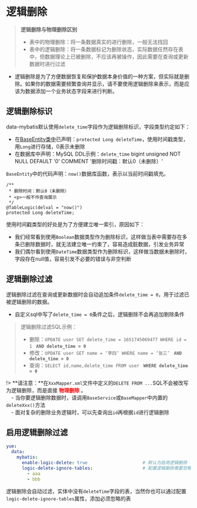 # 逻辑删除
> **逻辑删除与物理删除区别**
> - 表中的物理删除：将一条数据真实的进行删除，一般无法找回
> - 表中的逻辑删除：将一条数据标记为删除状态，实际数据任然存在表中，但数据理论上已被删除，不应该再被操作，因此需要在查询或更新数据时进行过滤

- 逻辑删除是为了方便数据恢复和保护数据本身价值的一种方案，但实际就是删除。如果你的数据需要频繁查询并显示，请不要使用逻辑删除来表示，而是应该为数据添加一个业务状态字段来进行判断。

## 逻辑删除标识
data-mybatis默认使用`delete_time`字段作为逻辑删除标识，字段类型约定如下：
- 在[BaseEntity类中](data/jdbc/BaseEntity.md)已声明：`protected Long deleteTime`，使用时间戳类型，用`Long`进行存储，0表示未删除
- 在数据库中声明：MySQL DDL示例：`delete_time` bigint unsigned NOT NULL DEFAULT '0' COMMENT '删除时间戳：默认0（未删除）'

`BaseEntity`中的代码声明：`now()`数据库函数，表示以当前时间戳填充。
```
/**
 * 删除时间：默认0（未删除）
 * <p>一般不作查询展示
 */
@TableLogic(delval = "now()")
protected Long deleteTime;
```

使用时间戳类型的好处是为了方便建立唯一索引，原因如下：
- 我们经常看到使用`Boolean`数据类型作为删除标识，这样做当表中需要存在多条已删除数据时，就无法建立唯一约束了，容易造成脏数据，引发业务异常
- 我们偶尔看到使用`DateTime`数据类型作为删除标识，这样做当数据未删除时，字段存在null值，容易引发不必要的错误与非空判断

## 逻辑删除过滤
逻辑删除过滤在查询或更新数据时会自动追加条件`delete_time = 0`，用于过滤已被逻辑删除的数据。
- 自定义sql中写了`delete_time = 0`条件之后，逻辑删除不会再追加剔除条件

> 逻辑删除过滤SQL示例：
> - 删除：`UPDATE user SET delete_time = 1651745069477 WHERE id = 1` **` AND delete_time = 0`**
> - 修改：`UPDATE user SET name = ‘李四’ WHERE name = ‘张三’` **` AND delete_time = 0`**
> - 查询：`SELECT id,name,delete_time FROM user` **` WHERE delete_time = 0`**

!> **请注意：**在`XxxMapper.xml`文件中定义的`DELETE FROM ...`SQL不会被改写为逻辑删除，而是直接 **<font color=red>物理删除</font>** 。<br>
　- 当你要逻辑删除数据时，请调用`BaseService`或`BaseMapper`中内置的`deleteXxx()`方法<br>
　- 面对复杂的删除业务逻辑时，可以先查询出`id`再根据`id`进行逻辑删除

## 启用逻辑删除过滤
```yml
yue:
  data:
    mybatis:
      enable-logic-delete: true                     # 默认为启用逻辑删除
      logic-delete-ignore-tables:                   # 配置逻辑删除需要忽略的表（额外的表）
        - aaa
        - bbb

```

逻辑删除会自动过滤，实体中没有`deleteTime`字段的表，当然你也可以通过配置`logic-delete-ignore-tables`属性，添加必须忽略的表
